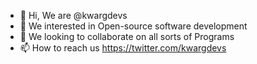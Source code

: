- 👋 Hi, We are @kwargdevs
- 👀 We interested in Open-source software development
- 💞️ We looking to collaborate on all sorts of Programs
- 📫 How to reach us https://twitter.com/kwargdevs

<!---
kwargdevs/kwargdevs is a ✨ special ✨ repository because its `README.md` (this file) appears on your GitHub profile.
You can click the Preview link to take a look at your changes.
--->
